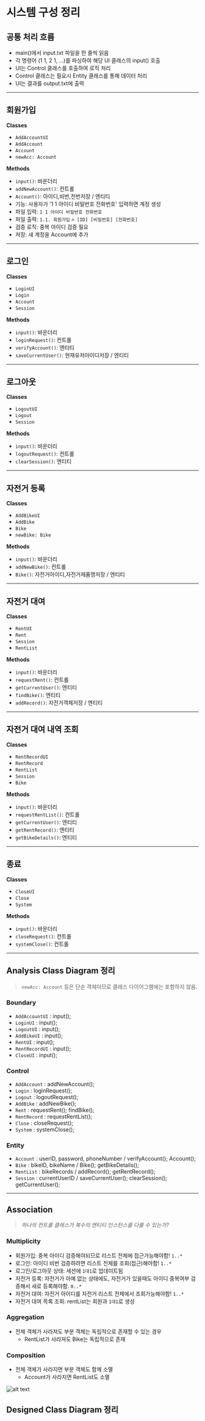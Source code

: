 # 시스템 구성 정리

## 공통 처리 흐름

- main()에서 input.txt 파일을 한 줄씩 읽음
- 각 명령어 (1 1, 2 1, ...)를 파싱하여 해당 UI 클래스의 input() 호출
- UI는 Control 클래스를 호출하여 로직 처리
- Control 클래스는 필요시 Entity 클래스를 통해 데이터 처리
- UI는 결과를 output.txt에 출력

---

## 회원가입

**Classes**

- `AddAccountUI`
- `AddAccount`
- `Account`
- `newAcc: Account`

**Methods**

- `input()`: 바운더리
- `addNewAccount()`: 컨트롤
- `Account()`: 아이디,비번,전번저장 / 엔티티
- 기능: 사용자가 '1 1 아이디 비밀번호 전화번호' 입력하면 계정 생성
- 파일 입력: `1 1 아이디 비밀번호 전화번호`
- 파일 출력: `1.1. 회원가입`
  `> [ID] [비밀번호] [전화번호]`
- 검증 로직: 중복 아이디 검증 필요
- 저장: 새 계정을 Account에 추가

---

## 로그인

**Classes**

- `LoginUI`
- `Login`
- `Account`
- `Session`

**Methods**

- `input()`: 바운더리
- `loginRequest()`: 컨트롤
- `verifyAccount()`: 엔티티
- `saveCurrentUser()`: 현재유저아이디저장 / 엔티티

---

## 로그아웃

**Classes**

- `LogoutUI`
- `Logout`
- `Session`

**Methods**

- `input()`: 바운더리
- `logoutRequest()`: 컨트롤
- `clearSession()`: 엔티티

---

## 자전거 등록

**Classes**

- `AddBikeUI`
- `AddBike`
- `Bike`
- `newBike: Bike`

**Methods**

- `input()`: 바운더리
- `addNewBike()`: 컨트롤
- `Bike()`: 자전거아이디,자전거제품명저장 / 엔티티

---

## 자전거 대여

**Classes**

- `RentUI`
- `Rent`
- `Session`
- `RentList`

**Methods**

- `input()`: 바운더리
- `requestRent()`: 컨트롤
- `getCurrentUser()`: 엔티티
- `findBike()`: 엔티티
- `addRecord()`: 자전거객체저장 / 엔티티

---

## 자전거 대여 내역 조회

**Classes**

- `RentRecordUI`
- `RentRecord`
- `RentList`
- `Session`
- `Bike`

**Methods**

- `input()`: 바운더리
- `requestRentList()`: 컨트롤
- `getCurrentUser()`: 엔티티
- `getRentRecord()`: 엔티티
- `getBikeDetails()`: 엔티티

---

## 종료

**Classes**

- `CloseUI`
- `Close`
- `System`

**Methods**

- `input()`: 바운더리
- `closeRequest()`: 컨트롤
- `systemClose()`: 컨트롤

---

## Analysis Class Diagram 정리

> `newAcc: Account` 등은 단순 객체이므로 클래스 다이어그램에는 포함하지 않음.

### Boundary

- `AddAccountUI` : input();
- `LoginUI` : input();
- `LogoutUI` : input();
- `AddBikeUI` : input();
- `RentUI` : input();
- `RentRecordUI` : input();
- `CloseUI` : input();

### Control

- `AddAccount` : addNewAccount();
- `Login` : loginRequest();
- `Logout` : logoutRequest();
- `AddBike` : addNewBike();
- `Rent` : requestRent(); findBike();
- `RentRecord` : requestRentList();
- `Close` : closeRequest();
- `System` : systemClose();

### Entity

- `Account` : userID, password, phoneNumber / verifyAccount(); Account();
- `Bike` : bikeID, bikeName / Bike(); getBikeDetails();
- `RentList` : bikeRecords / addRecord(); getRentRecord();
- `Session` : currentUserID / saveCurrentUser(); clearSession(); getCurrentUser();

---

## Association

> _하나의 컨트롤 클래스가 복수의 엔티티 인스턴스를 다룰 수 있는가?_

### Multiplicity

- 회원가입: 중복 아이디 검증해야되므로 리스트 전체에 접근가능해야함! `1..*`
- 로그인: 아이디 비번 검증하려면 리스트 전체를 조회(접근)해야함! `1..*`
- 로그인/로그아웃 상태: 세션에 `1대1`로 업데이트됨
- 자전거 등록: 자전거가 아예 없는 상태에도, 자전거가 있을때도 아이디 중복여부 검증해서 새로 등록해야함. `0..*`
- 자전거 대여: 자전거 아이디를 자전거 리스트 전체에서 조회가능해야함! `1..*`
- 자전거 대여 목록 조회: rentList는 회원과 `1대1`로 생성

### Aggregation

- 전체 객체가 사라져도 부분 객체는 독립적으로 존재할 수 있는 경우
  - RentList가 사라져도 Bike는 독립적으로 존재

### Composition

- 전체 객체가 사라지면 부분 객체도 함께 소멸
  - Account가 사라지면 RentList도 소멸
  
![alt text](image.png)  
  
  
## Designed Class Diagram 정리
